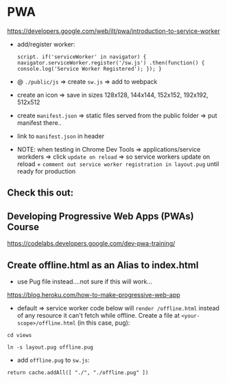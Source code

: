 # PWA

https://developers.google.com/web/ilt/pwa/introduction-to-service-worker

- add/register worker:

  ` script.
  if('serviceWorker' in navigator) {
  navigator.serviceWorker.register('/sw.js')
  .then(function() {
  console.log('Service Worker Registered');
  });
  }
`

- @ `./public/js` => create `sw.js` => add to webpack

- create an icon => save in sizes 128x128, 144x144, 152x152, 192x192, 512x512



- create `manifest.json` => static files served from the public folder => put manifest there..

- link to `manifest.json` in header

- NOTE: when testing in Chrome Dev Tools => applications/service workders => click `update on reload` => so service workers update on reload + `comment out service worker registration in layout.pug` until ready for production


## Check this out:
## Developing Progressive Web Apps (PWAs) Course

https://codelabs.developers.google.com/dev-pwa-training/



## Create offline.html as an Alias to index.html

 - use Pug file instead....not sure if this will work...

 https://blog.heroku.com/how-to-make-progressive-web-app


- default => service worker code below will `render /offline.html` instead of any resource it can't fetch while offline. Create a file at `<your-scope>/offline.html` (in this case, pug):

 ` cd views `

 ` ln -s layout.pug offline.pug `

 - add `offline.pug` to `sw.js`:

 ` return cache.addAll([
       "./", "./offline.pug"
   ]) `
